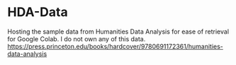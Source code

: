 # HDA-Data
Hosting the sample data from Humanities Data Analysis for ease of retrieval for Google Colab. I do not own any of this data. https://press.princeton.edu/books/hardcover/9780691172361/humanities-data-analysis

